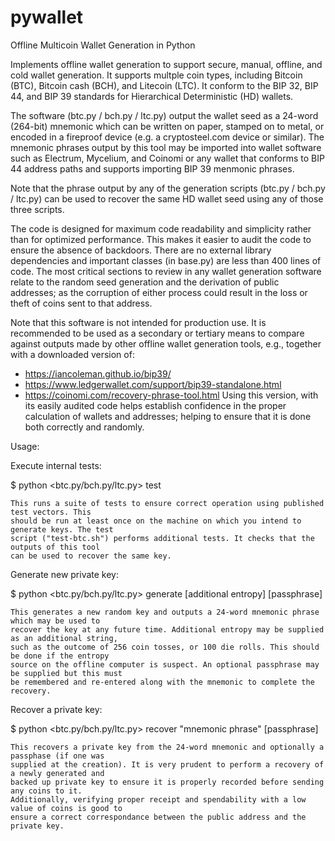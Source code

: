 # pywallet
Offline Multicoin Wallet Generation in Python

Implements offline wallet generation to support secure, manual, offline, and cold wallet generation.
It supports multple coin types, including Bitcoin (BTC), Bitcoin cash (BCH), and Litecoin (LTC).
It conform to the BIP 32, BIP 44, and BIP 39 standards for Hierarchical Deterministic (HD) wallets.

The software (btc.py / bch.py / ltc.py) output the wallet seed as a 24-word (264-bit) mnemonic 
which can be written on paper, stamped on to metal, or encoded in a fireproof device (e.g. a 
cryptosteel.com device or similar). The mnemonic phrases output by this tool may be imported 
into wallet software such as Electrum, Mycelium, and Coinomi or any wallet that conforms to 
BIP 44 address paths and supports importing BIP 39 menmonic phrases.

Note that the phrase output by any of the generation scripts (btc.py / bch.py / ltc.py) can be 
used to recover the same HD wallet seed using any of those three scripts.

The code is designed for maximum code readability and simplicity rather than for 
optimized performance. This makes it easier to audit the code to ensure the absence 
of backdoors. There are no external library dependencies and important classes (in 
base.py) are less than 400 lines of code. The most critical sections to review 
in any wallet generation software relate to the random seed generation and the 
derivation of public addresses; as the corruption of either process could result 
in the loss or theft of coins sent to that address.

Note that this software is not intended for production use. It is recommended to be 
used as a secondary or tertiary means to compare against outputs made by other 
offline wallet generation tools, e.g., together with a downloaded version of:
* https://iancoleman.github.io/bip39/
* https://www.ledgerwallet.com/support/bip39-standalone.html
* https://coinomi.com/recovery-phrase-tool.html
Using this version, with its easily audited code helps establish confidence in the 
proper calculation of wallets and addresses; helping to ensure that it is done 
both correctly and randomly.

Usage:

Execute internal tests:

  $ python <btc.py/bch.py/ltc.py> test

    This runs a suite of tests to ensure correct operation using published test vectors. This 
    should be run at least once on the machine on which you intend to generate keys. The test 
    script ("test-btc.sh") performs additional tests. It checks that the outputs of this tool 
    can be used to recover the same key.

Generate new private key:

  $ python <btc.py/bch.py/ltc.py> generate [additional entropy] [passphrase]

    This generates a new random key and outputs a 24-word mnemonic phrase which may be used to 
    recover the key at any future time. Additional entropy may be supplied as an additional string, 
    such as the outcome of 256 coin tosses, or 100 die rolls. This should be done if the entropy 
    source on the offline computer is suspect. An optional passphrase may be supplied but this must 
    be remembered and re-entered along with the mnemonic to complete the recovery.

Recover a private key:

  $ python <btc.py/bch.py/ltc.py> recover "mnemonic phrase" [passphrase]

    This recovers a private key from the 24-word mnemonic and optionally a passphase (if one was 
    supplied at the creation). It is very prudent to perform a recovery of a newly generated and 
    backed up private key to ensure it is properly recorded before sending any coins to it.  
    Additionally, verifying proper receipt and spendability with a low value of coins is good to 
    ensure a correct correspondance between the public address and the private key.
